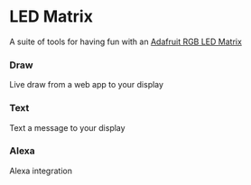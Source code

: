 # LED Matrix

A suite of tools for having fun with an [Adafruit RGB LED Matrix](https://www.adafruit.com/products/1484)

### Draw

Live draw from a web app to your display

### Text

Text a message to your display

### Alexa

Alexa integration

